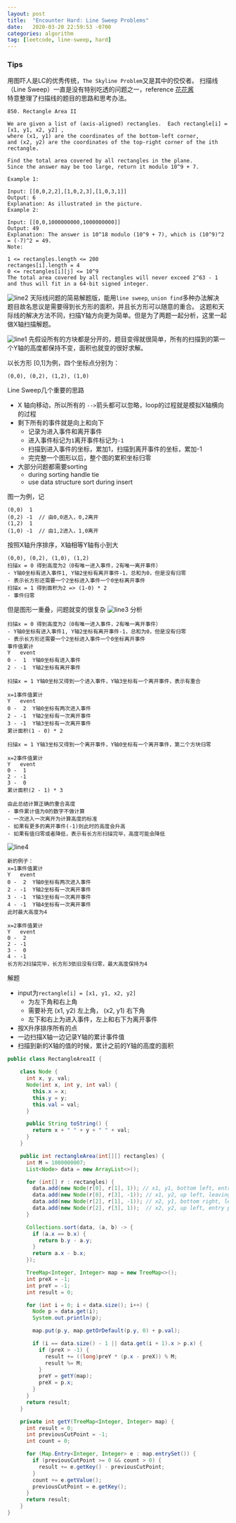 ```yaml
---
layout: post
title:  "Encounter Hard: Line Sweep Problems"
date:   2020-03-20 22:59:53 -0700
categories: algorithm
tag: [leetcode, line-sweep, hard]
---
```

 
### Tips
用图吓人是LC的优秀传统，`The Skyline Problem`又是其中的佼佼者。 
扫描线（Line Sweep）一直是没有特别吃透的问题之一，reference [花花酱](https://www.youtube.com/channel/UC5xDNEcvb1vgw3lE21Ack2Q)  
特意整理了扫描线的题目的思路和思考办法。 

```
850. Rectangle Area II

We are given a list of (axis-aligned) rectangles.  Each rectangle[i] = [x1, y1, x2, y2] , 
where (x1, y1) are the coordinates of the bottom-left corner, 
and (x2, y2) are the coordinates of the top-right corner of the ith rectangle.

Find the total area covered by all rectangles in the plane.  
Since the answer may be too large, return it modulo 10^9 + 7.

Example 1:

Input: [[0,0,2,2],[1,0,2,3],[1,0,3,1]]
Output: 6
Explanation: As illustrated in the picture.
Example 2:

Input: [[0,0,1000000000,1000000000]]
Output: 49
Explanation: The answer is 10^18 modulo (10^9 + 7), which is (10^9)^2 = (-7)^2 = 49.
Note:

1 <= rectangles.length <= 200
rectanges[i].length = 4
0 <= rectangles[i][j] <= 10^9
The total area covered by all rectangles will never exceed 2^63 - 1 and thus will fit in a 64-bit signed integer.
```
![line2](/public/img/scan2.png)
天际线问题的简易解题版，能用`line sweep`, `union find`多种办法解决  
题目故名思议是需要得到长方形的面积，并且长方形可以随意的重合。
这题和天际线的解决方法不同，扫描Y轴方向更为简单。但是为了两题一起分析，这里一起做X轴扫描解题。

![line1](/public/img/scan1.png)
先假设所有的方块都是分开的，题目变得就很简单，所有的扫描到的第一个Y轴的高度都保持不变，面积也就变的很好求解。

以长方形 [0,1]为例，四个坐标点分别为： 
```
(0,0), (0,2), (1,2), (1,0)
```

Line Sweep几个重要的思路
- X 轴向移动，所以所有的 `-->`箭头都可以忽略，loop的过程就是模拟X轴横向的过程
- 剩下所有的事件就是向上和向下
     - 记录为进入事件和离开事件
     - 进入事件标记为`1`离开事件标记为`-1`
     - 扫描到进入事件的坐标，累加1，扫描到离开事件的坐标，累加-1
     - 完完整一个图形以后，整个图的累积坐标归零
- 大部分问题都需要sorting
     - during sorting handle tie
     - use data structure sort during insert

图一为例，记
```
(0,0)  1
(0,2) -1  // 由0,0进入，0,2离开
(1,2)  1
(1,0) -1  // 由1,2进入，1,0离开
```
按照X轴升序排序，X轴相等Y轴有小到大
```
(0,0), (0,2), (1,0), (1,2)
扫描x = 0 得到高度为2（0有唯一进入事件，2有唯一离开事件）
- Y轴0坐标有进入事件1, Y轴2坐标有离开事件-1，总和为0，但是没有归零
- 表示长方形还需要一个2坐标进入事件一个0坐标离开事件
扫描x = 1 得到面积为2 => (1-0) * 2
- 事件归零
```
但是图形一重叠，问题就变的很复杂
![line3](/public/img/scan3.png)
分析
```
扫描x = 0 得到高度为2（0有唯一进入事件，2有唯一离开事件）
- Y轴0坐标有进入事件1, Y轴2坐标有离开事件-1，总和为0，但是没有归零
- 表示长方形还需要一个2坐标进入事件一个0坐标离开事件
事件值累计
Y   event
0 -  1  Y轴0坐标有进入事件
2 - -1  Y轴2坐标有离开事件

扫描x = 1 Y轴0坐标又得到一个进入事件，Y轴3坐标有一个离开事件，表示有重合

x=1事件值累计
Y   event
0 -  2  Y轴0坐标有两次进入事件
2 - -1  Y轴2坐标有一次离开事件
3 - -1  Y轴3坐标有一次离开事件
累计面积(1 - 0) * 2

扫描x = 1 Y轴3坐标又得到一个离开事件，Y轴0坐标有一个离开事件，第二个方块归零

x=2事件值累计
Y   event
0 -  1
2 - -1
3 -  0
累计面积(2 - 1) * 3

由此总结计算正确的重合高度
- 事件累计值为0的数字不做计算
- 一次进入一次离开为计算高度的标准
- 如果有更多的离开事件(-1)则此时的高度会升高
- 如果有值归零或者降低，表示有长方形扫描完毕，高度可能会降低
```
![line4](/public/img/scan4.png)
```
新的例子：
x=1事件值累计
Y   event
0 -  2  Y轴0坐标有两次进入事件
2 - -1  Y轴2坐标有一次离开事件
3 - -1  Y轴3坐标有一次离开事件
4 - -1  Y轴4坐标有一次离开事件
此时最大高度为4

x=2事件值累计
Y   event
0 -  2  
2 - -1  
3 -  0  
4 - -1  
长方形2扫描完毕，长方形3依旧没有归零，最大高度保持为4
```
解题
- input为`rectangle[i] = [x1, y1, x2, y2]`
     - 为左下角和右上角
     - 需要补充 (x1, y2) 左上角， (x2, y1) 右下角
     - 左下和右上为进入事件，左上和右下为离开事件
- 按X升序排序所有的点
- 一边扫描X轴一边记录Y轴的累计事件值
- 扫描到新的X轴的值的时候，累计之前的Y轴的高度的面积

```java
public class RectangleAreaII {

    class Node {
      int x, y, val;
      Node(int x, int y, int val) {
        this.x = x;
        this.y = y;
        this.val = val;
      }

      public String toString() {
        return x + " " + y + " " + val;
      }
    }

    public int rectangleArea(int[][] rectangles) {
      int M = 1000000007;
      List<Node> data = new ArrayList<>();

      for (int[] r : rectangles) {
        data.add(new Node(r[0], r[1], 1)); // x1, y1, bottom left, entry point
        data.add(new Node(r[0], r[3], -1)); // x1, y2, up left, leaving point
        data.add(new Node(r[2], r[1], -1)); // x2, y1, bottom right, leaving point
        data.add(new Node(r[2], r[3], 1));  // x2, y2, up left, entry point
      }

      Collections.sort(data, (a, b) -> {
        if (a.x == b.x) {
          return b.y - a.y;
        }
        return a.x - b.x;
      });

      TreeMap<Integer, Integer> map = new TreeMap<>();
      int preX = -1;
      int preY = -1;
      int result = 0;

      for (int i = 0; i < data.size(); i++) {
        Node p = data.get(i);
        System.out.println(p);

        map.put(p.y, map.getOrDefault(p.y, 0) + p.val);

        if (i == data.size() - 1 || data.get(i + 1).x > p.x) {
          if (preX > -1) {
            result += ((long)preY * (p.x - preX)) % M;
            result %= M;
          }
          preY = getY(map);
          preX = p.x;
        }
      }
      return result;
    }

    private int getY(TreeMap<Integer, Integer> map) {
      int result = 0;
      int previousCutPoint = -1;
      int count = 0;

      for (Map.Entry<Integer, Integer> e : map.entrySet()) {
        if (previousCutPoint >= 0 && count > 0) {
          result += e.getKey() - previousCutPoint;
        }
        count += e.getValue();
        previousCutPoint = e.getKey();
      }
      return result;
    }
}
```